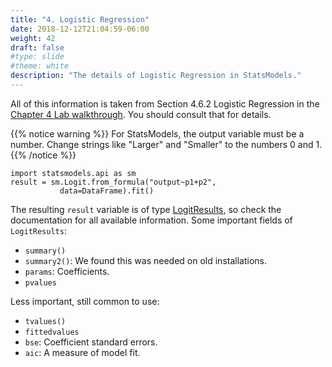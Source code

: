 ```yaml
---
title: "4. Logistic Regression"
date: 2018-12-12T21:04:59-06:00
weight: 42
draft: false
#type: slide
#theme: white
description: "The details of Logistic Regression in StatsModels."
---
```


All of this information is taken from Section 4.6.2 Logistic
Regression in the [Chapter 4 Lab
walkthrough](https://colab.research.google.com/drive/1M1fukzCHH5AkiKg6UFudn82ad_MAFQeD). You
should consult that for details.

{{% notice warning %}}
For StatsModels, the output variable must be a number. Change strings like "Larger" and
"Smaller" to the numbers 0 and 1.
{{% /notice %}}

```
import statsmodels.api as sm
result = sm.Logit.from_formula("output~p1+p2",
           data=DataFrame).fit()
```

The resulting `result` variable is of type
[LogitResults](http://www.statsmodels.org/dev/generated/statsmodels.discrete.discrete_model.LogitResults.html),
so check the documentation for all available information. Some
important fields of `LogitResults`: 

* `summary()`
* `summary2()`: We found this was needed on old installations.
* `params`: Coefficients.
* `pvalues`

Less important, still common to use:

* `tvalues()`
* `fittedvalues`
* `bse`: Coefficient standard errors.
* `aic`: A measure of model fit.
